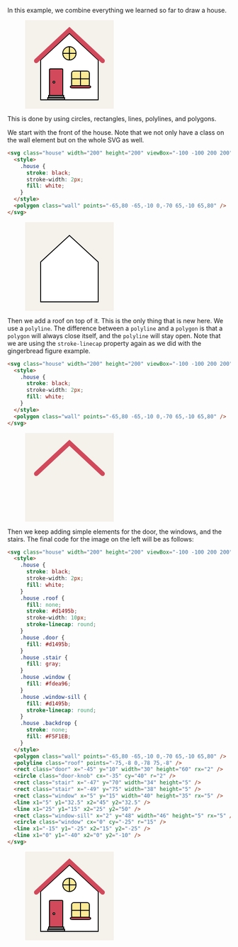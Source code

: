 In this example, we combine everything we learned so far to draw a house. 

<figure>
<svg class="house" width="200" height="200" viewBox="-100 -100 200 200">
  <style>
    .house {
      stroke: black;
      stroke-width: 2px;
      fill: white;
    } 
    .house .roof {
      fill: none;
      stroke: #d1495b;
      stroke-width: 10px;
      stroke-linecap: round;
    }
    .house .door {
      fill: #d1495b;
    }
    .house .stair {
      fill: gray;
    }
    .house .window {
      fill: #fdea96;
    }
    .house .window-sill {
      fill: #d1495b;
      stroke-linecap: round;
    }
    .house .backdrop {
      stroke: none;
      fill: #F5F1EB;
    }
  </style>
  <rect class="backdrop" x="-100" y="-100" width="200" height="200" />
  <polygon class="wall" points="-65,80 -65,-10 0,-70 65,-10 65,80" />
  <polyline class="roof" points="-75,-8 0,-78 75,-8" />
  <rect class="door" x="-45" y="10" width="30" height="60" rx="2" />
  <circle class="door-knob" cx="-35" cy="40" r="2" />
  <rect class="stair" x="-47" y="70" width="34" height="5" />
  <rect class="stair" x="-49" y="75" width="38" height="5" />
  <rect class="window" x="5" y="15" width="40" height="35" rx="5" />
  <line x1="5" y1="32.5" x2="45" y2="32.5" />
  <line x1="25" y1="15" x2="25" y2="50" />
  <rect class="window-sill" x="2" y="48" width="46" height="5" rx="5" />
  <circle class="window" cx="0" cy="-25" r="15" />
  <line x1="-15" y1="-25" x2="15" y2="-25" />
  <line x1="0" y1="-40" x2="0" y2="-10" />
</svg>
</figure>

This is done by using circles, rectangles, lines, polylines, and polygons.

We start with the front of the house. Note that we not only have a class on the wall element but on the whole SVG as well.

```html
<svg class="house" width="200" height="200" viewBox="-100 -100 200 200">
  <style>
    .house {
      stroke: black;
      stroke-width: 2px;
      fill: white;
    }
  </style>
  <polygon class="wall" points="-65,80 -65,-10 0,-70 65,-10 65,80" />
</svg>
```

<figure>
<svg class="house1" width="200" height="200" viewBox="-100 -100 200 200">
  <style>
    .house1 {
      stroke: black;
      stroke-width: 2px;
      fill: white;
    }
    .house1 .backdrop {
      stroke: none;
      fill: #F5F1EB;
    }
  </style>
  <rect class="backdrop" x="-100" y="-100" width="200" height="200" />
  <polygon class="wall" points="-65,80 -65,-10 0,-70 65,-10 65,80" />
</svg>
</figure>

Then we add a roof on top of it. This is the only thing that is new here. We use a `polyline`. The difference between a `polyline` and a `polygon` is that a `polygon` will always close itself, and the `polyline` will stay open. Note that we are using the `stroke-linecap` property again as we did with the gingerbread figure example.

```html
<svg class="house" width="200" height="200" viewBox="-100 -100 200 200">
  <style>
    .house {
      stroke: black;
      stroke-width: 2px;
      fill: white;
    }
  </style>
  <polygon class="wall" points="-65,80 -65,-10 0,-70 65,-10 65,80" />
</svg>
```
<figure>
<svg class="house2" width="200" height="200" viewBox="-100 -100 200 200">
  <style>
    .house2 .roof {
      fill: none;
      stroke: #d1495b;
      stroke-width: 10px;
      stroke-linecap: round;
    }
    .house2 .backdrop {
      stroke: none;
      fill: #F5F1EB;
    }
  </style>
  <rect class="backdrop" x="-100" y="-100" width="200" height="200" />
  <polyline class="roof" points="-75,-8 0,-78 75,-8" />
</svg>
</figure>

Then we keep adding simple elements for the door, the windows, and the stairs. The final code for the image on the left will be as follows:

```html
<svg class="house" width="200" height="200" viewBox="-100 -100 200 200">
  <style>
    .house {
      stroke: black;
      stroke-width: 2px;
      fill: white;
    } 
    .house .roof {
      fill: none;
      stroke: #d1495b;
      stroke-width: 10px;
      stroke-linecap: round;
    }
    .house .door {
      fill: #d1495b;
    }
    .house .stair {
      fill: gray;
    }
    .house .window {
      fill: #fdea96;
    }
    .house .window-sill {
      fill: #d1495b;
      stroke-linecap: round;
    }
    .house .backdrop {
      stroke: none;
      fill: #F5F1EB;
    }
  </style>
  <polygon class="wall" points="-65,80 -65,-10 0,-70 65,-10 65,80" />
  <polyline class="roof" points="-75,-8 0,-78 75,-8" />
  <rect class="door" x="-45" y="10" width="30" height="60" rx="2" />
  <circle class="door-knob" cx="-35" cy="40" r="2" />
  <rect class="stair" x="-47" y="70" width="34" height="5" />
  <rect class="stair" x="-49" y="75" width="38" height="5" />
  <rect class="window" x="5" y="15" width="40" height="35" rx="5" />
  <line x1="5" y1="32.5" x2="45" y2="32.5" />
  <line x1="25" y1="15" x2="25" y2="50" />
  <rect class="window-sill" x="2" y="48" width="46" height="5" rx="5" />
  <circle class="window" cx="0" cy="-25" r="15" />
  <line x1="-15" y1="-25" x2="15" y2="-25" />
  <line x1="0" y1="-40" x2="0" y2="-10" />
</svg>
```

<figure>
<svg class="house" width="200" height="200" viewBox="-100 -100 200 200">
  <style>
    .house {
      stroke: black;
      stroke-width: 2px;
      fill: white;
    } 
    .house .roof {
      fill: none;
      stroke: #d1495b;
      stroke-width: 10px;
      stroke-linecap: round;
    }
    .house .door {
      fill: #d1495b;
    }
    .house .stair {
      fill: gray;
    }
    .house .window {
      fill: #fdea96;
    }
    .house .window-sill {
      fill: #d1495b;
      stroke-linecap: round;
    }
    .house .backdrop {
      stroke: none;
      fill: #F5F1EB;
    }
  </style>
  <rect class="backdrop" x="-100" y="-100" width="200" height="200" />
  <polygon class="wall" points="-65,80 -65,-10 0,-70 65,-10 65,80" />
  <polyline class="roof" points="-75,-8 0,-78 75,-8" />
  <rect class="door" x="-45" y="10" width="30" height="60" rx="2" />
  <circle class="door-knob" cx="-35" cy="40" r="2" />
  <rect class="stair" x="-47" y="70" width="34" height="5" />
  <rect class="stair" x="-49" y="75" width="38" height="5" />
  <rect class="window" x="5" y="15" width="40" height="35" rx="5" />
  <line x1="5" y1="32.5" x2="45" y2="32.5" />
  <line x1="25" y1="15" x2="25" y2="50" />
  <rect class="window-sill" x="2" y="48" width="46" height="5" rx="5" />
  <circle class="window" cx="0" cy="-25" r="15" />
  <line x1="-15" y1="-25" x2="15" y2="-25" />
  <line x1="0" y1="-40" x2="0" y2="-10" />
</svg>
</figure>
